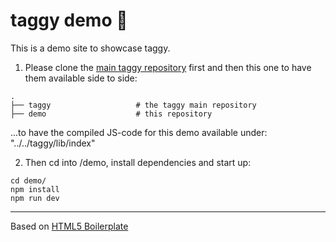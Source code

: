 # taggy demo 🐓
This is a demo site to showcase taggy.

1. Please clone the [main taggy repository](https://github.com/open-taggy/taggy) first and then this one to have them available side to side:

```
.
├── taggy                   # the taggy main repository
├── demo                    # this repository
```
...to have the compiled JS-code for this demo available under:
"../../taggy/lib/index" 

2. Then cd into /demo, install dependencies and start up:

```
cd demo/
npm install
npm run dev
```
---

Based on [HTML5 Boilerplate](https://github.com/h5bp/html5-boilerplate)
